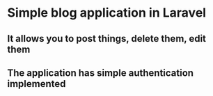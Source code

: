<h1>Simple blog application in Laravel</h1>

<p><h2>It allows you to post things, delete them, edit them</h2></p>
<p><h2>The application has simple authentication implemented</h2></p>